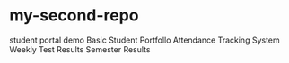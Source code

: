 # my-second-repo
student portal demo
Basic Student Portfollo
Attendance Tracking System
Weekly Test Results 
Semester Results
